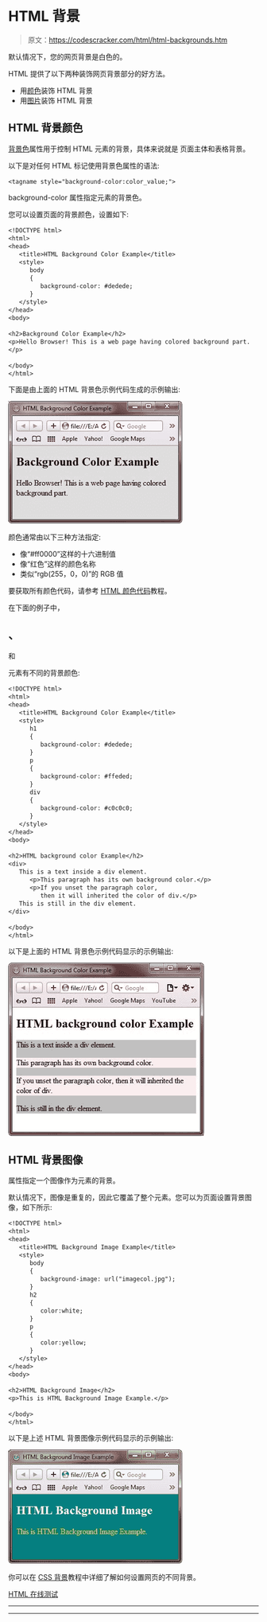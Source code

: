 # HTML 背景

> 原文：<https://codescracker.com/html/html-backgrounds.htm>

默认情况下，您的网页背景是白色的。

HTML 提供了以下两种装饰网页背景部分的好方法。

*   用[颜色](/html/html-colors.htm)装饰 HTML 背景
*   用[图片](/html/html-images.htm)装饰 HTML 背景

## HTML 背景颜色

[背景色](/css/css-background-color.htm)属性用于控制 HTML 元素的背景，具体来说就是 页面主体和表格背景。

以下是对任何 HTML 标记使用背景色属性的语法:

```
<tagname style="background-color:color_value;">
```

background-color 属性指定元素的背景色。

您可以设置页面的背景颜色，设置如下:

```
<!DOCTYPE html>
<html>
<head>
   <title>HTML Background Color Example</title>
   <style>
      body
      {
         background-color: #dedede;
      }
   </style>
</head>
<body>

<h2>Background Color Example</h2>
<p>Hello Browser! This is a web page having colored background part.</p>

</body>
</html>
```

下面是由上面的 HTML 背景色示例代码生成的示例输出:

![html background](img/9cb4558be05dacf80e360c89248ff315.png)

颜色通常由以下三种方法指定:

*   像“#ff0000”这样的十六进制值
*   像“红色”这样的颜色名称
*   类似“rgb(255，0，0)”的 RGB 值

要获取所有颜色代码，请参考 [HTML 颜色代码](/html/html-colors.htm)教程。

在下面的例子中，

## 、

和

元素有不同的背景颜色:

```
<!DOCTYPE html>
<html>
<head>
   <title>HTML Background Color Example</title>
   <style>
      h1
      {
         background-color: #dedede;
      }
      p
      {
         background-color: #ffeded;
      }
      div
      {
         background-color: #c0c0c0;
      }
   </style>
</head>
<body>

<h2>HTML background color Example</h2>
<div>
   This is a text inside a div element.
      <p>This paragraph has its own background color.</p>
      <p>If you unset the paragraph color,
         then it will inherited the color of div.</p>
   This is still in the div element.
</div>

</body>
</html>
```

以下是上面的 HTML 背景色示例代码显示的示例输出:

![html background color example](img/dfa66c9ba558c941f5ae4da51735bf7c.png)

## HTML 背景图像

属性指定一个图像作为元素的背景。

默认情况下，图像是重复的，因此它覆盖了整个元素。您可以为页面设置背景图像，如下所示:

```
<!DOCTYPE html>
<html>
<head>
   <title>HTML Background Image Example</title>
   <style>
      body
      {
         background-image: url("imagecol.jpg");
      }
      h2
      {
         color:white;
      }
      p
      {
         color:yellow;
      }
   </style>
</head>
<body>

<h2>HTML Background Image</h2>
<p>This is HTML Background Image Example.</p>

</body>
</html>
```

以下是上述 HTML 背景图像示例代码显示的示例输出:

![html background image](img/730cbf3b74866041d73b47067126d2c0.png)

你可以在 [CSS 背景](/css/css-backgrounds.htm)教程中详细了解如何设置网页的不同背景。

[HTML 在线测试](/exam/showtest.php?subid=4)

* * *

* * *